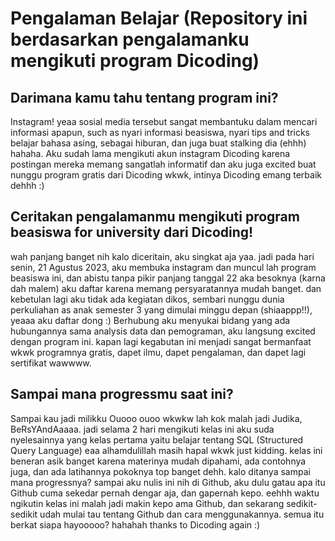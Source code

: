 # Pengalaman Belajar (Repository ini berdasarkan pengalamanku mengikuti program Dicoding)

Darimana kamu tahu tentang program ini?
--
Instagram! yeaa sosial media tersebut sangat membantuku dalam mencari informasi apapun, such as nyari informasi beasiswa, nyari tips and tricks belajar bahasa asing, sebagai hiburan, dan juga buat stalking dia (ehhh) hahaha. Aku sudah lama mengikuti akun instagram Dicoding karena postingan mereka memang sangatlah informatif dan aku juga excited buat nunggu program gratis dari Dicoding wkwk, intinya Dicoding emang terbaik dehhh :) 

Ceritakan pengalamanmu mengikuti program beasiswa for university dari Dicoding!
--
wah panjang banget nih kalo diceritain, aku singkat aja yaa. jadi pada hari senin, 21 Agustus 2023, aku membuka instagram dan muncul lah program beasiswa ini, dan abistu tanpa pikir panjang tanggal 22 aka besoknya (karna dah malem) aku daftar karena memang persyaratannya mudah banget. dan kebetulan lagi aku tidak ada kegiatan dikos, sembari nunggu dunia perkuliahan as anak semester 3 yang dimulai minggu depan (shiaappp!!), yeaaa aku daftar dong :) Berhubung aku menyukai bidang yang ada hubungannya sama analysis data dan pemograman, aku langsung excited dengan program ini. kapan lagi kegabutan ini menjadi sangat bermanfaat wkwk programnya gratis, dapet ilmu, dapet pengalaman, dan dapet lagi sertifikat wawwww.

Sampai mana progressmu saat ini?
--
Sampai kau jadi milikku Ouooo ouoo wkwkw lah kok malah jadi Judika, BeRsYAndAaaaa. jadi selama 2 hari mengikuti kelas ini aku suda nyelesainnya yang kelas pertama yaitu belajar tentang SQL (Structured Query Language) eaa alhamdulillah masih hapal wkwk just kidding. kelas ini beneran asik banget karena materinya mudah dipahami, ada contohnya juga, dan ada latihannya pokoknya top banget dehh. kalo ditanya sampai mana progressnya? sampai aku nulis ini nih di Github, aku dulu gatau apa itu Github cuma sekedar pernah dengar aja, dan gapernah kepo. eehhh waktu ngikutin kelas ini malah jadi makin kepo ama Github, dan sekarang sedikit-sedikit udah mulai tau tentang Github dan cara menggunakannya. semua itu berkat siapa hayooooo? hahahah thanks to Dicoding again :)
